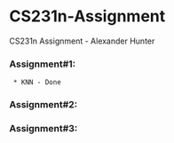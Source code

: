 # CS231n-Assignment
CS231n Assignment - Alexander Hunter

### Assignment#1:
     * KNN - Done

###  Assignment#2:
  
###  Assignment#3:
  
